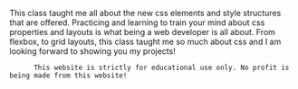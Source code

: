 This class taught me all about the new css elements and style
          structures that are offered. Practicing and learning to train your mind
          about css properties and layouts is what being a web developer is all
          about. From flexbox, to grid layouts, this class taught me so much
          about css and I am looking forward to showing you my projects!

          This website is strictly for educational use only. No profit is being made from this website!

